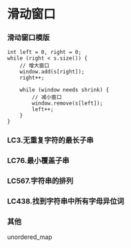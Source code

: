 # 滑动窗口

### 滑动窗口模版

```text
int left = 0, right = 0;
while (right < s.size()) {
    // 增大窗口
    window.add(s[right]);
    right++;
    
    while (window needs shrink) {
        // 减小窗口
        window.remove(s[left]);
        left++;
    }
}
```

### LC3.无重复字符的最长子串

### LC76.最小覆盖子串

### LC567.字符串的排列

### LC438.找到字符串中所有字母异位词

### 其他

unordered\_map

